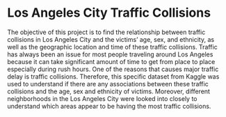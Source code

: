 # Los Angeles City Traffic Collisions
The objective of this project is to find the relationship between traffic collisions in Los Angeles City and the victims’ age, sex, and ethnicity, as well as the geographic location and time of these traffic collisions. Traffic has always been an issue for most people traveling around Los Angeles because it can take significant amount of time to get from place to place especially during rush hours. One of the reasons that causes major traffic delay is traffic collisions. Therefore, this specific dataset from Kaggle was used to understand if there are any associations between these traffic collisions and the age, sex and ethnicity of victims. Moreover, different neighborhoods in the Los Angeles City were looked into closely to understand which areas appear to be having the most traffic collisions.
